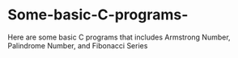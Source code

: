 # Some-basic-C-programs-
Here are some basic C programs  that includes Armstrong Number, Palindrome Number, and Fibonacci Series
